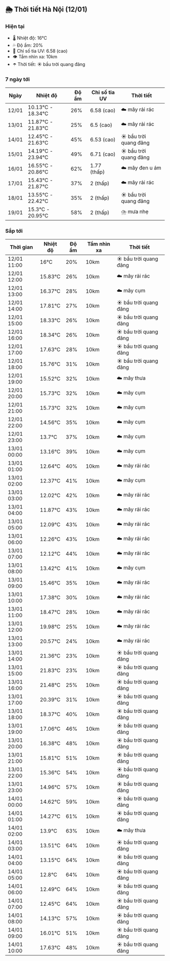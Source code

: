 ## 🌦️ Thời tiết Hà Nội (12/01)

### Hiện tại

- 🌡️ Nhiệt độ: 16℃
- 💦 Độ ẩm: 20%
- 🌟 Chỉ số tia UV: 6.58 (cao)
- 👁️ Tầm nhìn xa: 10km
- ☂️ Thời tiết: ☀️ bầu trời quang đãng

### 7 ngày tới

| Ngày | Nhiệt độ | Độ ẩm | Chỉ số tia UV | Thời tiết |
| --- | --- | --- | --- | --- |
| 12/01 | 10.13℃ - 18.34℃ | 26% | 6.58 (cao) | ☁️ mây rải rác |
| 13/01 | 11.87℃ - 21.83℃ | 25% | 6.5 (cao) | ☁️ mây rải rác |
| 14/01 | 12.45℃ - 21.63℃ | 45% | 6.53 (cao) | ☀️ bầu trời quang đãng |
| 15/01 | 14.19℃ - 23.94℃ | 49% | 6.71 (cao) | ☀️ bầu trời quang đãng |
| 16/01 | 16.55℃ - 20.86℃ | 62% | 1.77 (thấp) | ☁️ mây đen u ám |
| 17/01 | 15.43℃ - 21.87℃ | 37% | 2 (thấp) | ☁️ mây rải rác |
| 18/01 | 13.55℃ - 22.42℃ | 35% | 2 (thấp) | ☀️ bầu trời quang đãng |
| 19/01 | 15.3℃ - 20.95℃ | 58% | 2 (thấp) | ⛈️ mưa nhẹ |

### Sắp tới

| Thời gian | Nhiệt độ | Độ ẩm | Tầm nhìn xa | Thời tiết |
| --- | --- | --- | --- | --- |
| 12/01 11:00 | 16℃ | 20% | 10km | ☀️ bầu trời quang đãng |
| 12/01 12:00 | 15.83℃ | 26% | 10km | ☁️ mây rải rác |
| 12/01 13:00 | 16.37℃ | 28% | 10km | ☁️ mây cụm |
| 12/01 14:00 | 17.81℃ | 27% | 10km | ☀️ bầu trời quang đãng |
| 12/01 15:00 | 18.33℃ | 26% | 10km | ☀️ bầu trời quang đãng |
| 12/01 16:00 | 18.34℃ | 26% | 10km | ☀️ bầu trời quang đãng |
| 12/01 17:00 | 17.63℃ | 28% | 10km | ☀️ bầu trời quang đãng |
| 12/01 18:00 | 15.76℃ | 31% | 10km | ☀️ bầu trời quang đãng |
| 12/01 19:00 | 15.52℃ | 32% | 10km | ☁️ mây thưa |
| 12/01 20:00 | 15.73℃ | 32% | 10km | ☁️ mây cụm |
| 12/01 21:00 | 15.73℃ | 32% | 10km | ☁️ mây cụm |
| 12/01 22:00 | 14.56℃ | 35% | 10km | ☁️ mây cụm |
| 12/01 23:00 | 13.7℃ | 37% | 10km | ☁️ mây cụm |
| 13/01 00:00 | 13.16℃ | 39% | 10km | ☁️ mây cụm |
| 13/01 01:00 | 12.64℃ | 40% | 10km | ☁️ mây rải rác |
| 13/01 02:00 | 12.37℃ | 41% | 10km | ☁️ mây cụm |
| 13/01 03:00 | 12.02℃ | 42% | 10km | ☁️ mây rải rác |
| 13/01 04:00 | 11.87℃ | 43% | 10km | ☁️ mây rải rác |
| 13/01 05:00 | 12.09℃ | 43% | 10km | ☁️ mây rải rác |
| 13/01 06:00 | 12.26℃ | 43% | 10km | ☁️ mây rải rác |
| 13/01 07:00 | 12.12℃ | 44% | 10km | ☁️ mây rải rác |
| 13/01 08:00 | 13.42℃ | 41% | 10km | ☁️ mây cụm |
| 13/01 09:00 | 15.46℃ | 35% | 10km | ☁️ mây rải rác |
| 13/01 10:00 | 17.38℃ | 30% | 10km | ☁️ mây rải rác |
| 13/01 11:00 | 18.47℃ | 28% | 10km | ☁️ mây rải rác |
| 13/01 12:00 | 19.98℃ | 25% | 10km | ☁️ mây rải rác |
| 13/01 13:00 | 20.57℃ | 24% | 10km | ☁️ mây rải rác |
| 13/01 14:00 | 21.36℃ | 23% | 10km | ☀️ bầu trời quang đãng |
| 13/01 15:00 | 21.83℃ | 23% | 10km | ☀️ bầu trời quang đãng |
| 13/01 16:00 | 21.48℃ | 25% | 10km | ☀️ bầu trời quang đãng |
| 13/01 17:00 | 20.39℃ | 31% | 10km | ☀️ bầu trời quang đãng |
| 13/01 18:00 | 18.37℃ | 40% | 10km | ☀️ bầu trời quang đãng |
| 13/01 19:00 | 17.06℃ | 46% | 10km | ☀️ bầu trời quang đãng |
| 13/01 20:00 | 16.38℃ | 48% | 10km | ☀️ bầu trời quang đãng |
| 13/01 21:00 | 15.81℃ | 51% | 10km | ☀️ bầu trời quang đãng |
| 13/01 22:00 | 15.36℃ | 54% | 10km | ☀️ bầu trời quang đãng |
| 13/01 23:00 | 14.96℃ | 57% | 10km | ☀️ bầu trời quang đãng |
| 14/01 00:00 | 14.62℃ | 59% | 10km | ☀️ bầu trời quang đãng |
| 14/01 01:00 | 14.27℃ | 61% | 10km | ☀️ bầu trời quang đãng |
| 14/01 02:00 | 13.9℃ | 63% | 10km | ☁️ mây thưa |
| 14/01 03:00 | 13.51℃ | 64% | 10km | ☀️ bầu trời quang đãng |
| 14/01 04:00 | 13.15℃ | 64% | 10km | ☀️ bầu trời quang đãng |
| 14/01 05:00 | 12.8℃ | 64% | 10km | ☀️ bầu trời quang đãng |
| 14/01 06:00 | 12.49℃ | 64% | 10km | ☀️ bầu trời quang đãng |
| 14/01 07:00 | 12.45℃ | 64% | 10km | ☀️ bầu trời quang đãng |
| 14/01 08:00 | 14.13℃ | 57% | 10km | ☀️ bầu trời quang đãng |
| 14/01 09:00 | 16.01℃ | 51% | 10km | ☀️ bầu trời quang đãng |
| 14/01 10:00 | 17.63℃ | 48% | 10km | ☀️ bầu trời quang đãng |
